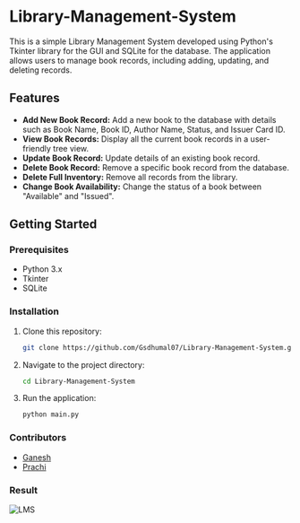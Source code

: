 # Library-Management-System


This is a simple Library Management System developed using Python's Tkinter library for the GUI and SQLite for the database. The application allows users to manage book records, including adding, updating, and deleting records.

## Features

- **Add New Book Record:** Add a new book to the database with details such as Book Name, Book ID, Author Name, Status, and Issuer Card ID.
- **View Book Records:** Display all the current book records in a user-friendly tree view.
- **Update Book Record:** Update details of an existing book record.
- **Delete Book Record:** Remove a specific book record from the database.
- **Delete Full Inventory:** Remove all records from the library.
- **Change Book Availability:** Change the status of a book between "Available" and "Issued".

## Getting Started

### Prerequisites

- Python 3.x
- Tkinter
- SQLite

### Installation

1. Clone this repository:
   ```bash
   git clone https://github.com/Gsdhumal07/Library-Management-System.git

2. Navigate to the project directory:
   ```bash
   cd Library-Management-System

3. Run the application:
   ```bash
   python main.py

### Contributors
   - [Ganesh](https://github.com/Gsdhumal07)
   - [Prachi](https://github.com/prachi2805)

### Result 
  

![LMS](https://github.com/user-attachments/assets/fade50da-437b-4242-8fa7-c22a8f467406)
